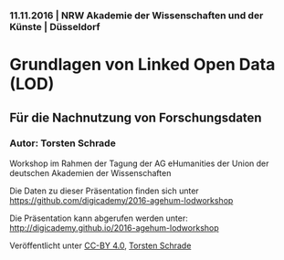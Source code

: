 ### 11.11.2016 | NRW Akademie der Wissenschaften und der Künste | Düsseldorf

# Grundlagen von Linked Open Data (LOD)

## Für die Nachnutzung von Forschungsdaten

### Autor: Torsten Schrade

Workshop im Rahmen der Tagung der AG eHumanities der Union der deutschen Akademien der Wissenschaften

Die Daten zu dieser Präsentation finden sich unter https://github.com/digicademy/2016-agehum-lodworkshop

Die Präsentation kann abgerufen werden unter: http://digicademy.github.io/2016-agehum-lodworkshop

Veröffentlicht unter [CC-BY 4.0](https://creativecommons.org/licenses/by/4.0/), [Torsten Schrade](https://orcid.org/0000-0002-0953-2818)
